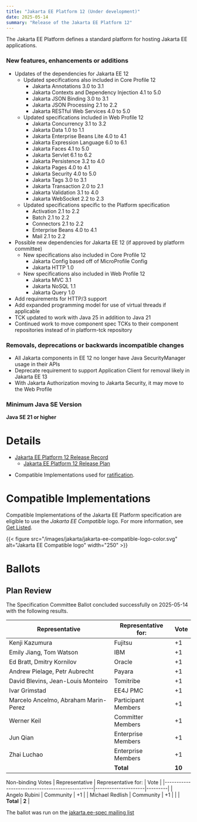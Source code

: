 ```yaml
---
title: "Jakarta EE Platform 12 (Under development)"
date: 2025-05-14
summary: "Release of the Jakarta EE Platform 12"
---
```

The Jakarta EE Platform defines a standard platform for hosting Jakarta EE applications.

### New features, enhancements or additions
<!-- List here -->
* Updates of the dependencies for Jakarta EE 12
  * Updated specifications also included in Core Profile 12
    * Jakarta Annotations 3.0 to 3.1
    * Jakarta Contexts and Dependency Injection 4.1 to 5.0
    * Jakarta JSON Binding 3.0 to 3.1
    * Jakarta JSON Processing 2.1 to 2.2
    * Jakarta RESTful Web Services 4.0 to 5.0
  * Updated specifications included in Web Profile 12
    * Jakarta Concurrency 3.1 to 3.2
    * Jakarta Data 1.0 to 1.1
    * Jakarta Enterprise Beans Lite 4.0 to 4.1
    * Jakarta Expression Language 6.0 to 6.1
    * Jakarta Faces 4.1 to 5.0
    * Jakarta Servlet 6.1 to 6.2
    * Jakarta Persistence 3.2 to 4.0
    * Jakarta Pages 4.0 to 4.1
    * Jakarta Security 4.0 to 5.0
    * Jakarta Tags 3.0 to 3.1
    * Jakarta Transaction 2.0 to 2.1
    * Jakarta Validation 3.1 to 4.0
    * Jakarta WebSocket 2.2 to 2.3
  * Updated specifications specific to the Platform specification
    * Activation 2.1 to 2.2
    * Batch 2.1 to 2.2
    * Connectors 2.1 to 2.2
    * Enterprise Beans 4.0 to 4.1
    * Mail 2.1 to 2.2
* Possible new dependencies for Jakarta EE 12 (if approved by platform committee)
  * New specifications also included in Core Profile 12
    * Jakarta Config based off of MicroProfile Config
    * Jakarta HTTP 1.0
  * New specifications also included in Web Profile 12
    * Jakarta MVC 3.1
    * Jakarta NoSQL 1.1
    * Jakarta Query 1.0
* Add requirements for HTTP/3 support
* Add expanded programming model for use of virtual threads if applicable
* TCK updated to work with Java 25 in addition to Java 21
* Continued work to move component spec TCKs to their component repositories instead of in platform-tck repository

### Removals, deprecations or backwards incompatible changes
<!-- List here -->
* All Jakarta components in EE 12 no longer have Java SecurityManager usage in their APIs
* Deprecate requirement to support Application Client for removal likely in Jakarta EE 13
* With Jakarta Authorization moving to Jakarta Security, it may move to the Web Profile

### Minimum Java SE Version
<!-- Specify the minimum required Java SE version for this specification -->
**Java SE 21 or higher**

# Details

* [Jakarta EE Platform 12 Release Record](https://projects.eclipse.org/projects/ee4j.jakartaee-platform/releases/12)
  * [Jakarta EE Platform 12 Release Plan](https://jakartaee.github.io/platform/jakartaee12/JakartaEE12ReleasePlan)
<!--
* [Jakarta EE Platform 12 Specification Document](./jakarta-platform-spec-12.0.pdf) (PDF)
* [Jakarta EE Platform 12 Specification Document](./jakarta-platform-spec-12.0.html) (HTML)
* [Jakarta EE Platform 12 Javadoc](./apidocs)
* Maven coordinates
   * [jakarta.platform:jakarta.jakartaee-api:jar:12.0.0](https://central.sonatype.com/artifact/jakarta.platform/jakarta.jakartaee-api/12.0.0/jar)

* [Jakarta EE Platform 12 TCK](https://download.eclipse.org/jakartaee/platform/12/jakarta-jakartaeetck-12.0.0.zip) ([sig]
(https://download.eclipse.org/jakartaee/platform/12/jakarta-jakartaeetck-12.0.0.zip.sig),[sha](https://download.eclipse.org/jakartaee/platform/12/jakarta-jakartaeetck-12.0.0.zip.sha256),[pub](https://jakarta.ee/specifications/jakartaee-spec-committee.pub))
-->
* Compatible Implementations used for [ratification](https://www.eclipse.org/projects/efsp/?version=1.2#efsp-ratification).

# Compatible Implementations

Compatible Implementations of the Jakarta EE Platform specification are eligible to use the _Jakarta EE Compatible_ logo. For more information, see [Get Listed](/compatibility/get-listed/).

{{< figure src="/images/jakarta/jakarta-ee-compatible-logo-color.svg" alt="Jakarta EE Compatible logo" width="250" >}}

<!--* [Jakarta EE Platform 12 Compatible Implementations](https://jakarta.ee/compatibility/certification/12/)-->


# Ballots

<!--
## Release Review
-->
## Plan Review

The Specification Committee Ballot concluded successfully on 2025-05-14 with the following results.

| Representative                                 | Representative for: |  Vote   |
|------------------------------------------------|---------------------|---------|
| Kenji Kazumura                                 | Fujitsu             |   +1    |
| Emily Jiang, Tom Watson                        | IBM                 |   +1    |
| Ed Bratt, Dmitry Kornilov                      | Oracle              |   +1    |
| Andrew Pielage, Petr Aubrecht                  | Payara              |   +1    |
| David Blevins, Jean-Louis Monteiro             | Tomitribe           |   +1    |
| Ivar Grimstad                                  | EE4J PMC            |   +1    |
| Marcelo Ancelmo, Abraham Marin-Perez           | Participant Members |   +1    |
| Werner Keil                                    | Committer Members   |   +1    |
| Jun Qian                                       | Enterprise Members  |   +1    |
| Zhai Luchao                                    | Enterprise Members  |   +1    |
|                                                | **Total**           | **10**  |

Non-binding Votes
| Representative                                 | Representative for: |  Vote   |
|------------------------------------------------|---------------------|---------|
| Angelo Rubini                                  | Community           |   +1    |
| Michael Redlish                                | Community           |   +1    |
|                                                | **Total**           |  **2**  |

The ballot was run on the [jakarta.ee-spec mailing list](https://www.eclipse.org/lists/jakarta.ee-spec/msg04057.html)

